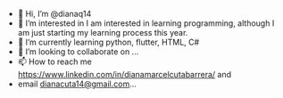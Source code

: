 - 👋 Hi, I’m @dianaq14
- 👀 I’m interested in I am interested in learning programming, although I am just starting my learning process this year.
- 🌱 I’m currently learning  python, flutter, HTML, C#
- 💞️ I’m looking to collaborate on ...
- 📫 How to reach me https://www.linkedin.com/in/dianamarcelcutabarrera/ and 
- email  dianacuta14@gmail.com...

<!---
dianaq14/dianaq14 is a ✨ special ✨ repository because its `README.md` (this file) appears on your GitHub profile.
You can click the Preview link to take a look at your changes.
--->
